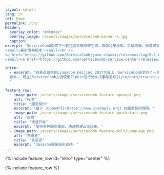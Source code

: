 ```yaml
---
layout: splash
lang: cn
ref: home
permalink: /cn/
header:
  overlay_color: "#dcdde2"
  overlay_image: /assets/images/servicecomb-banner-s.jpg
  caption:
excerpt: 'ServiceComb提供了一套包含代码框架生成，服务注册发现，负载均衡，服务可靠性（容错熔断，限流降级，调用链追踪）等功能的微服务框架。<br /><br />
<small>最新发布版本:<small><br />
<a href="https://github.com/ServiceComb/java-chassis/releases/tag/0.1.0"> Java开发包 v0.1.0 </a></small><br />
<small><a href="https://github.com/ServiceComb/service-center/releases/tag/0.1.0">服务中心 v0.1.0</a></small><br />'

intro:
  - excerpt: "在新近结束的LinuxCon Beijing 2017大会上，ServiceComb举办了一次 [workshop](/cn/slides/)向大家展示[如何使用ServiceComb构建一个云化应用](/cn/docs/linuxcon-workshop-demo/)。<br /><br />
  号外： 现在[ServiceComb支持使用Zipkin进行分布式事务追踪](/cn/docs/tracing-with-servicecomb/)了！ 
  "

feature_row:
  - image_path: /assets/images/servicecomb-feature-openapi.png
    alt: "标准"
    title: "服务契约"
    excerpt: "基于 [OpenAPI](https://www.openapis.org) 的服务契约保障。"
  - image_path: /assets/images/servicecomb-feature-quickstart.png
    alt: "高效"
    title: "快速开发"
    excerpt: "支持多种服务框架，快速构建云化应用。"
  - image_path: /assets/images/servicecomb-feature-multiLanguage.png
    alt: "多语言"
    title: "多语言"
    excerpt: "Java/Go框架级别支持。"
---
```


{% include feature_row id="intro" type="center" %}

{% include feature_row %}
